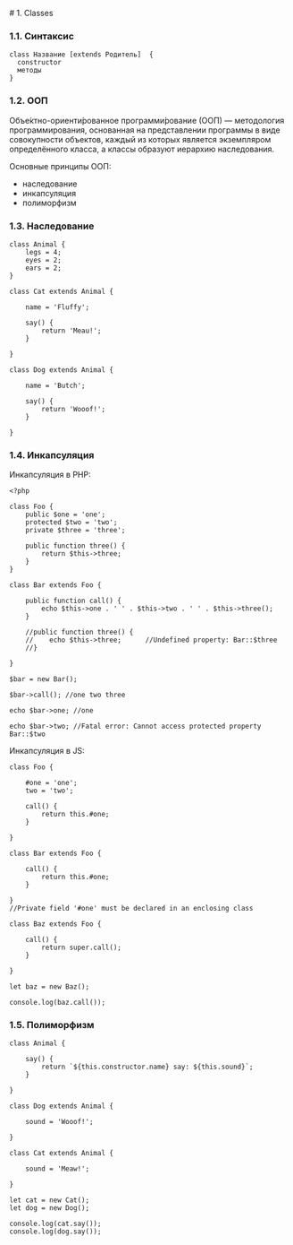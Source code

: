 # 1. Classes

### 1.1. Синтаксис

```
class Название [extends Родитель]  {
  constructor
  методы
}
```

### 1.2. ООП

Объе́ктно-ориенти́рованное программи́рование (ООП) — методология программирования, 
основанная на представлении программы в виде совокупности объектов, каждый из 
которых является экземпляром определённого класса, а классы образуют 
иерархию наследования.

Основные принципы ООП:

 - наследование
 - инкапсуляция
 - полиморфизм

### 1.3. Наследование

```
class Animal {
    legs = 4;
    eyes = 2;
    ears = 2;
}

class Cat extends Animal {
    
    name = 'Fluffy';

    say() {
        return 'Meau!';
    }

}

class Dog extends Animal {

    name = 'Butch';

    say() {
        return 'Wooof!';
    }

}
```

### 1.4. Инкапсуляция
Инкапсуляция в PHP:
```
<?php

class Foo {
    public $one = 'one';
    protected $two = 'two';
    private $three = 'three';
   
    public function three() {
        return $this->three;
    }
}

class Bar extends Foo {

    public function call() {
        echo $this->one . ' ' . $this->two . ' ' . $this->three();
    }

    //public function three() {
    //    echo $this->three;      //Undefined property: Bar::$three
    //}

}

$bar = new Bar();

$bar->call(); //one two three

echo $bar->one; //one

echo $bar->two; //Fatal error: Cannot access protected property Bar::$two

```
Инкапсуляция в JS:
```
class Foo {

    #one = 'one';
    two = 'two';

    call() {
        return this.#one;
    }

}
```

```
class Bar extends Foo {

    call() {
        return this.#one;
    }

}
//Private field '#one' must be declared in an enclosing class
```

```
class Baz extends Foo {

    call() {
        return super.call();
    }

}

let baz = new Baz();

console.log(baz.call());
```

### 1.5. Полиморфизм
```
class Animal {

    say() {
        return `${this.constructor.name} say: ${this.sound}`;
    }

}

class Dog extends Animal {

    sound = 'Wooof!';

}

class Cat extends Animal {

    sound = 'Meaw!';

}

let cat = new Cat();
let dog = new Dog();

console.log(cat.say());
console.log(dog.say());

```
